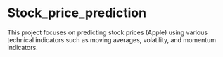 # Stock_price_prediction
This project focuses on predicting stock prices (Apple) using various technical indicators such as moving averages, volatility, and momentum indicators.
